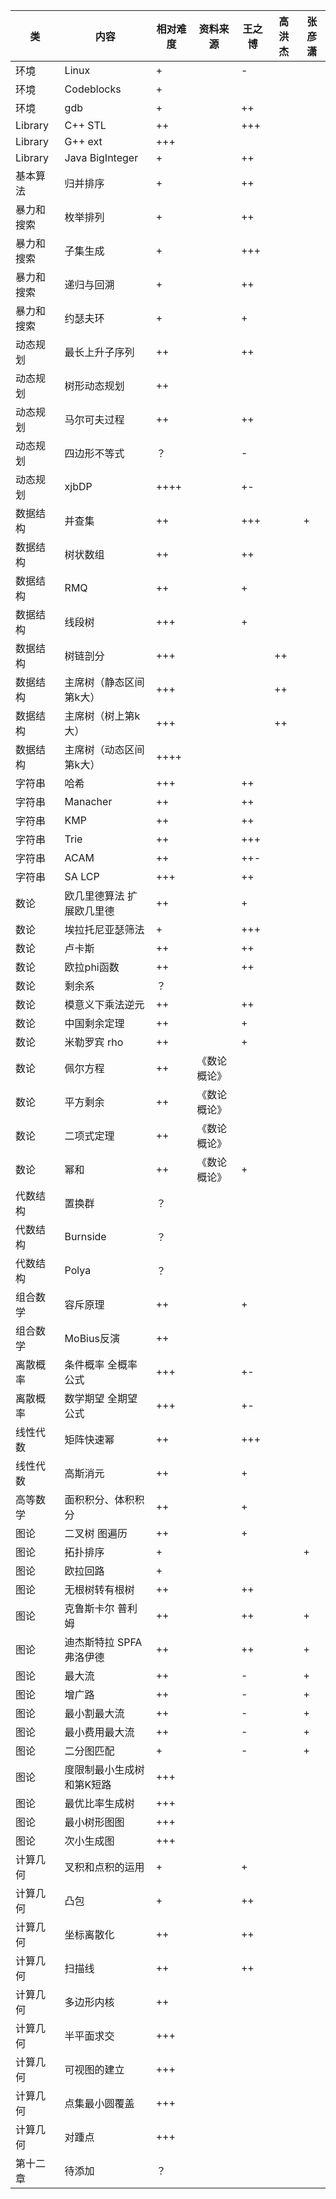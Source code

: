 类		|内容			|相对难度|资料来源	|王之博	|高洪杰	|张彦潇
----------------|-----------------------|-------|---------------|-------|-------|-------
环境		|Linux			|+	|		|-	|	|
环境		|Codeblocks		|+	|		|	|	|
环境		|gdb			|+	|		|++	|	|
Library		|C++ STL		|++	|		|+++	|	|
Library		|G++ ext		|+++	|		|	|	|
Library		|Java BigInteger	|+	|		|++	|	|
基本算法	|归并排序		|+	|		|++	|	|
暴力和搜索	|枚举排列		|+	|		|++	|	|
暴力和搜索	|子集生成		|+	|		|+++	|	|
暴力和搜索	|递归与回溯		|+	|		|++	|	|
暴力和搜索	|约瑟夫环		|+	|		|+	|	|
动态规划	|最长上升子序列		|++	|		|++	|	|
动态规划	|树形动态规划		|++	|		|	|	|
动态规划	|马尔可夫过程		|++	|		|++	|	|
动态规划	|四边形不等式		|？	|		|-	|	|
动态规划	|xjbDP			|++++	|		|+-	|	|
数据结构	|并查集			|++	|		|+++	|	|+
数据结构	|树状数组		|++	|		|++	|	|
数据结构	|RMQ			|++	|		|+	|	|
数据结构	|线段树			|+++	|		|+	|	|
数据结构	|树链剖分		|+++	|		|	|++	|
数据结构	|主席树（静态区间第k大）		|+++	|		|	|++	|
数据结构	|主席树（树上第k大）		|+++	|		|	|++	|
数据结构	|主席树（动态区间第k大）		|++++	|		|	|	|
字符串		|哈希			|+++	|		|++	|	|
字符串		|Manacher		|++	|		|++	|	|
字符串		|KMP			|++	|		|++	|	|
字符串		|Trie			|++	|		|+++	|	|
字符串		|ACAM			|++	|		|++-	|	|
字符串		|SA LCP			|+++	|		|++	|	|
数论		|欧几里德算法 扩展欧几里德|++	|		|+	|	|
数论		|埃拉托尼亚瑟筛法	|+	|		|+++	|	|
数论		|卢卡斯			|++	|		|++	|	|
数论		|欧拉phi函数		|++	|		|++	|	|
数论		|剩余系			|？	|		|	|	|
数论		|模意义下乘法逆元	|++	|		|++	|	|
数论		|中国剩余定理		|++	|		|+	|	|
数论		|米勒罗宾 rho		|++	|		|+	|	|
数论		|佩尔方程		|++	|《数论概论》	|	|	|
数论		|平方剩余		|++	|《数论概论》	|	|	|
数论		|二项式定理		|++	|《数论概论》	|	|	|
数论		|幂和			|++	|《数论概论》	|+	|	|
代数结构	|置换群			|？	|		|	|	|
代数结构	|Burnside		|？	|		|	|	|
代数结构	|Polya			|？	|		|	|	|
组合数学	|容斥原理		|++	|		|+	|	|
组合数学	|MoBius反演		|++	|		|	|	|
离散概率	|条件概率 全概率公式	|+++	|		|+-	|	|
离散概率	|数学期望 全期望公式	|+++	|		|+-	|	|
线性代数	|矩阵快速幂		|++	|		|+++	|	|
线性代数	|高斯消元		|++	|		|+	|	|
高等数学	|面积积分、体积积分	|++	|		|+	|	|
图论		|二叉树 图遍历		|++	|		|+	|	|
图论		|拓扑排序		|+	|		|	|	|+
图论		|欧拉回路		|+	|		|	|	|
图论		|无根树转有根树		|++	|		|++	|	|
图论		|克鲁斯卡尔 普利姆	|++	|		|++	|	|+
图论		|迪杰斯特拉 SPFA 弗洛伊德|++	|		|++	|	|+
图论		|最大流			|++	|		|-	|	|+
图论		|增广路			|++	|		|-	|	|+
图论		|最小割最大流		|++	|		|-	|	|+
图论		|最小费用最大流		|++	|		|-	|	|+
图论		|二分图匹配		|+	|		|-	|	|+
图论		|度限制最小生成树和第K短路|+++	|		|	|	|
图论		|最优比率生成树		|+++	|		|	|	|
图论		|最小树形图图		|+++	|		|	|	|
图论		|次小生成图		|+++	|		|	|	|
计算几何	|叉积和点积的运用	|+	|		|+	|	|
计算几何	|凸包			|+	|		|++	|	|
计算几何	|坐标离散化		|++	|		|++	|	|
计算几何	|扫描线			|++	|		|++	|	|
计算几何	|多边形内核		|++	|		|	|	|
计算几何	|半平面求交		|+++	|		|	|	|
计算几何	|可视图的建立		|+++	|		|	|	|
计算几何	|点集最小圆覆盖		|+++	|		|	|	|
计算几何	|对踵点			|+++	|		|	|	|
第十二章	|待添加			|？	|		|	|	|
